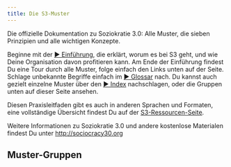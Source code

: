 ```yaml
---
title: Die S3-Muster
---
```


Die offizielle Dokumentation zu Soziokratie 3.0: Alle Muster, die sieben Prinzipien und alle wichtigen Konzepte.

Beginne mit der [&#9654; Einführung](introduction.html), die erklärt, worum es bei S3 geht, und wie Deine Organisation davon profitieren kann. Am Ende der Einführung findest Du eine Tour durch alle Muster, folge einfach den Links unten auf der Seite. Schlage unbekannte Begriffe einfach im [ &#9654; Glossar](glossary.html) nach. Du kannst auch gezielt einzelne Muster über den [&#9654; Index](pattern-index.html) nachschlagen, oder die Gruppen unten auf dieser Seite ansehen.

Diesen Praxisleitfaden gibt es auch in anderen Sprachen und Formaten, eine vollständige Übersicht findest Du auf der [S3-Ressourcen-Seite](https://sociocracy30.org/resources).

Weitere Informationen zu Soziokratie 3.0 und andere kostenlose Materialen findest Du unter <http://sociocracy30.org>

## Muster-Gruppen

<!-- GROUP-INDEX -->